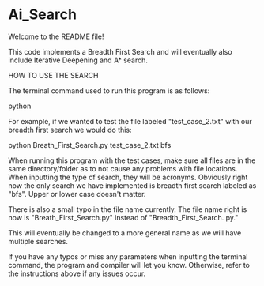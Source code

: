 # Ai_Search

Welcome to the README file!

This code implements a Breadth First Search and will eventually also include Iterative Deepening and A* search. 

HOW TO USE THE SEARCH

The terminal command used to run this program is as follows:

python <!----- <filename> <test case> <type of search> ----->

For example, if we wanted to test the file labeled "test_case_2.txt" with our breadth first search we would do this:

python Breath_First_Search.py test_case_2.txt bfs

When running this program with the test cases, make sure all files are in the same directory/folder as to not cause any problems with file 
locations. When inputting the type of search, they will be acronyms. Obviously right now the only search we have implemented is breadth first search labeled as "bfs". Upper or lower case doesn't matter. 

There is also a small typo in the file name currently. The file name right is now is "Breath_First_Search.py" instead of "Breadth_First_Search.
py."

This will eventually be changed to a more general name as we will have multiple searches. 

If you have any typos or miss any parameters when inputting the terminal command, the program and compiler will let you know. Otherwise, refer to the instructions above if any issues occur. 